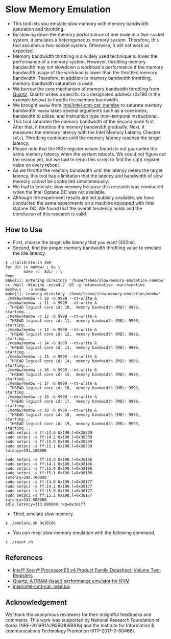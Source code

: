 # Slow Memory Emulation
* This tool lets you emulate slow memory with memory bandwidth saturation and throttling.
* By slowing down the memory performance of one node in a two-socket system, it emulates
a heterogeneous memory system. Therefore, this tool assumes a two-socket system.
Otherwise, it will not work as expected.
* Memory bandwidth throttling is a widely used technique to lower the performance
of a memory system. However, throttling memory bandwidth may not slowdown a workload's
performance if the memory bandwidth usage of the workload is lower than the throttled
memory bandwidth. Therefore, in addition to memory bandwidth throttling, memory bandwidth
saturation is used.
* We borrow the core mechanism of memory bandwidth throttling from [Quartz](https://github.com/HewlettPackard/quartz).
Quartz writes a specific to a designated address (0x190 in the example below)
to throttle the memory bandwidth.
* We brought `membw` from [intel/intel-cmt-cat: membw](https://github.com/intel/intel-cmt-cat/tree/master/tools/membw)
to saturate memory bandwidth. `membw` takes several arguments such as a core index,
bandwidth to utilize, and instruction type (non-temporal instructions).
* This tool saturates the memory bandwidth of the second node first. After that,
it throttles the memory bandwidth gradually. Next, it measures the memory latency
with the Intel Memory Latency Checker (`mlc`). Throttling continues until the memory
latency reaches the target latency.
* Please note that the PCIe register values found do not guarantee the same
memory latency when the system reboots. We could not figure out the reason yet,
but we had to rerun this script to find the right register value on every reboot.
* As we throttle the memory bandwidth until the latency meets the target latency,
this tool has a limitation that the latency and bandwidth of slow memory cannot be
controlled simultaneously.
* We had to emulate slow memory because this research was conducted when
the Intel Optane DC was not available.
* Although the experiment results are not publicly available, we have conducted
the same experiments on a machine equipped with Intel Optane DC. We found that
the overall tendency holds and the conclusion of this research is valid.

## How to Use
* First, choose the target idle latency that you want (300ns).
* Second, find the proper memory bandwidth throttling value to emulate the idle latency.
```
$ ./calibrate.sh 300
for dir in membw/ ; do \
        make -C  $dir ; \
done
make[1]: Entering directory '/home/tkheo/slow-memory-emulation-/membw'
cc -Wall -Winline -msse4.2 -O3 -g -mtune=native -march=native    membw.c   -o membw
make[1]: Leaving directory '/home/tkheo/slow-memory-emulation/membw'
./membw/membw -c 10 -b 9999 --nt-write &
./membw/membw -c 11 -b 9999 --nt-write &
- THREAD logical core id: 10,  memory bandwidth [MB]: 9999, starting...
./membw/membw -c 12 -b 9999 --nt-write &
- THREAD logical core id: 11,  memory bandwidth [MB]: 9999, starting...
./membw/membw -c 13 -b 9999 --nt-write &
- THREAD logical core id: 12,  memory bandwidth [MB]: 9999, starting...
./membw/membw -c 14 -b 9999 --nt-write &
- THREAD logical core id: 13,  memory bandwidth [MB]: 9999, starting...
./membw/membw -c 15 -b 9999 --nt-write &
- THREAD logical core id: 14,  memory bandwidth [MB]: 9999, starting...
./membw/membw -c 16 -b 9999 --nt-write &
- THREAD logical core id: 15,  memory bandwidth [MB]: 9999, starting...
./membw/membw -c 17 -b 9999 --nt-write &
- THREAD logical core id: 16,  memory bandwidth [MB]: 9999, starting...
./membw/membw -c 18 -b 9999 --nt-write &
- THREAD logical core id: 17,  memory bandwidth [MB]: 9999, starting...
./membw/membw -c 19 -b 9999 --nt-write &
- THREAD logical core id: 18,  memory bandwidth [MB]: 9999, starting...
- THREAD logical core id: 19,  memory bandwidth [MB]: 9999, starting...
sudo setpci -s ff:14.0 0x190.l=0x38339
sudo setpci -s ff:14.1 0x190.l=0x38339
sudo setpci -s ff:15.0 0x190.l=0x38339
sudo setpci -s ff:15.1 0x190.l=0x38339
latency=193.100000
...
sudo setpci -s ff:14.0 0x190.l=0x38186
sudo setpci -s ff:14.1 0x190.l=0x38186
sudo setpci -s ff:15.0 0x190.l=0x38186
sudo setpci -s ff:15.1 0x190.l=0x38186
latency=298.700000
sudo setpci -s ff:14.0 0x190.l=0x38177
sudo setpci -s ff:14.1 0x190.l=0x38177
sudo setpci -s ff:15.0 0x190.l=0x38177
sudo setpci -s ff:15.1 0x190.l=0x38177
latency=313.000000
idle_latency=313.000000,reg=0x38177
```
* Third, emulate slow memory.
```
$ ./emulate.sh 0x38186
```
* You can reset slow memory emulation with the following command.
```
$ ./reset.sh
```

## References
* [Intel® Xeon® Processor E5 v4 Product Family Datasheet, Volume Two: Registers](https://en.wikichip.org/w/images/2/24/Intel_Xeon_Processor_E5_v4_Product_Family_Datasheet_Volume_2-_Registers.pdf)
* [Quartz: A DRAM-based performance emulator for NVM](https://github.com/HewlettPackard/quartz)
* [intel/intel-cmt-cat: membw](https://github.com/intel/intel-cmt-cat/tree/master/tools/membw)

## Acknowledgement
We thank the anonymous reviewers for their insightful feedbacks and comments. This
work was supported by National Research Foundation of Korea (NRF-2019R1A2B5B01069816)
and the Institute for Information & communications Technology Promotion (IITP-2017-0-00466).
